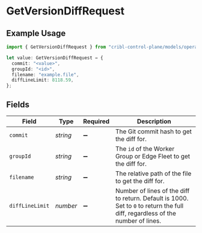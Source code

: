 # GetVersionDiffRequest

## Example Usage

```typescript
import { GetVersionDiffRequest } from "cribl-control-plane/models/operations";

let value: GetVersionDiffRequest = {
  commit: "<value>",
  groupId: "<id>",
  filename: "example.file",
  diffLineLimit: 8118.59,
};
```

## Fields

| Field                                                                                                                                     | Type                                                                                                                                      | Required                                                                                                                                  | Description                                                                                                                               |
| ----------------------------------------------------------------------------------------------------------------------------------------- | ----------------------------------------------------------------------------------------------------------------------------------------- | ----------------------------------------------------------------------------------------------------------------------------------------- | ----------------------------------------------------------------------------------------------------------------------------------------- |
| `commit`                                                                                                                                  | *string*                                                                                                                                  | :heavy_minus_sign:                                                                                                                        | The Git commit hash to get the diff for.                                                                                                  |
| `groupId`                                                                                                                                 | *string*                                                                                                                                  | :heavy_minus_sign:                                                                                                                        | The <code>id</code> of the Worker Group or Edge Fleet to get the diff for.                                                                |
| `filename`                                                                                                                                | *string*                                                                                                                                  | :heavy_minus_sign:                                                                                                                        | The relative path of the file to get the diff for.                                                                                        |
| `diffLineLimit`                                                                                                                           | *number*                                                                                                                                  | :heavy_minus_sign:                                                                                                                        | Number of lines of the diff to return. Default is 1000. Set to <code>0</code> to return the full diff, regardless of the number of lines. |